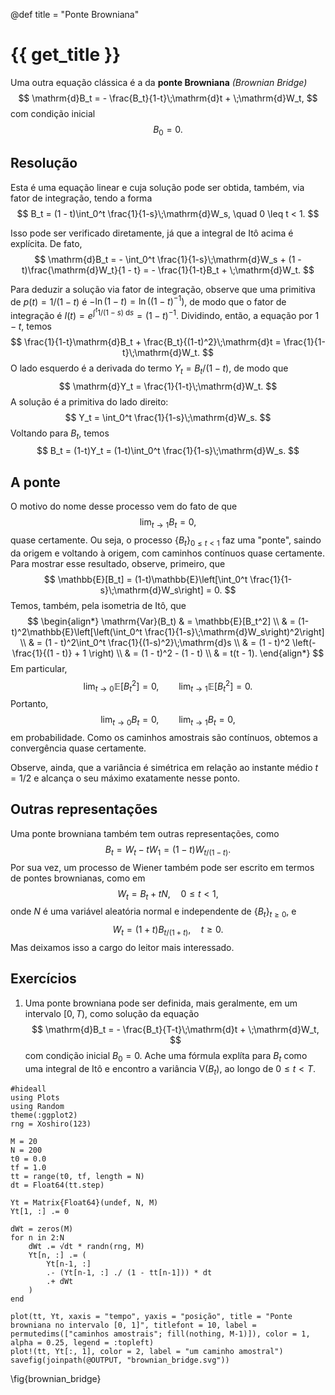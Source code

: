 @def title = "Ponte Browniana"

# {{ get_title }}

Uma outra equação clássica é a da **ponte Browniana** *(Brownian Bridge)*
$$
\mathrm{d}B_t = - \frac{B_t}{1-t}\;\mathrm{d}t + \;\mathrm{d}W_t,
$$
com condição inicial
$$
B_0 = 0.
$$

## Resolução

Esta é uma equação linear e cuja solução pode ser obtida, também, via fator de integração, tendo a forma
$$
B_t = (1 - t)\int_0^t \frac{1}{1-s}\;\mathrm{d}W_s, \quad 0 \leq t < 1.
$$

Isso pode ser verificado diretamente, já que a integral de Itô acima é explícita. De fato,
$$
\mathrm{d}B_t = - \int_0^t \frac{1}{1-s}\;\mathrm{d}W_s + (1 - t)\frac{\mathrm{d}W_t}{1 - t} = - \frac{1}{1-t}B_t + \;\mathrm{d}W_t.
$$

Para deduzir a solução via fator de integração, observe que uma primitiva de $p(t) = 1/(1-t)$ é $-\ln(1-t) = \ln((1-t)^{-1})$, de modo que o fator de integração é $I(t) = e^{\int^t 1/(1-s)\;\mathrm{d}s} = (1-t)^{-1}$. Dividindo, então, a equação por $1-t$, temos
$$
\frac{1}{1-t}\mathrm{d}B_t + \frac{B_t}{(1-t)^2}\;\mathrm{d}t = \frac{1}{1-t}\;\mathrm{d}W_t.
$$
O lado esquerdo é a derivada do termo $Y_t = B_t/(1-t)$, de modo que
$$
\mathrm{d}Y_t = \frac{1}{1-t}\;\mathrm{d}W_t.
$$
A solução é a primitiva do lado direito:
$$
Y_t = \int_0^t \frac{1}{1-s}\;\mathrm{d}W_s.
$$
Voltando para $B_t$, temos
$$
B_t = (1-t)Y_t = (1-t)\int_0^t \frac{1}{1-s}\;\mathrm{d}W_s.
$$

## A ponte

O motivo do nome desse processo vem do fato de que
$$
\lim_{t \rightarrow 1} B_t = 0,
$$
quase certamente. Ou seja, o processo $\{B_t\}_{0 \leq t < 1}$ faz uma "ponte", saindo da origem e voltando à origem, com caminhos contínuos quase certamente. Para mostrar esse resultado, observe, primeiro, que
$$
\mathbb{E}[B_t] = (1-t)\mathbb{E}\left[\int_0^t \frac{1}{1-s}\;\mathrm{d}W_s\right] = 0.
$$
Temos, também, pela isometria de Itô, que
$$
\begin{align*}
\mathrm{Var}(B_t) & = \mathbb{E}[B_t^2] \\
& = (1-t)^2\mathbb{E}\left[\left(\int_0^t \frac{1}{1-s}\;\mathrm{d}W_s\right)^2\right] \\
& = (1 - t)^2\int_0^t \frac{1}{(1-s)^2}\;\mathrm{d}s \\
& = (1 - t)^2 \left(-\frac{1}{(1 - t)} + 1 \right) \\
& = (1 - t)^2 - (1 - t) \\
& = t(t - 1).
\end{align*}
$$
Em particular,
$$
\lim_{t \rightarrow 0} \mathbb{E}\left[B_t^2\right] = 0, \qquad \lim_{t \rightarrow 1} \mathbb{E}\left[B_t^2\right] = 0.
$$
Portanto,
$$
\lim_{t \rightarrow 0} B_t = 0, \qquad \lim_{t \rightarrow 1} B_t = 0,
$$
em probabilidade. Como os caminhos amostrais são contínuos, obtemos a convergência quase certamente.

Observe, ainda, que a variância é simétrica em relação ao instante médio $t = 1/2$ e alcança o seu máximo exatamente nesse ponto.

## Outras representações

Uma ponte browniana também tem outras representações, como 
$$
B_t = W_t - t W_1 =  (1-t)W_{t/(1-t)}.
$$
Por sua vez, um processo de Wiener também pode ser escrito em termos de pontes brownianas, como em 
$$
W_t = B_t + t N, \quad 0\leq t < 1,
$$
onde $N$ é uma variável aleatória normal e independente de $\{B_t\}_{t \geq 0}$, e
$$
W_t = (1 + t)B_{t/(1 + t)}, \quad t \geq 0.
$$
Mas deixamos isso a cargo do leitor mais interessado.

## Exercícios

1. Uma ponte browniana pode ser definida, mais geralmente, em um intervalo $[0, T)$, como solução da equação
$$
\mathrm{d}B_t = - \frac{B_t}{T-t}\;\mathrm{d}t + \;\mathrm{d}W_t,
$$
com condição inicial $B_0 = 0$. Ache uma fórmula explíta para $B_t$ como uma integral de Itô e encontro a variância $\mathrm{V}(B_t)$, ao longo de $0 \leq t < T$.

```julia:brownian_bridge
#hideall
using Plots
using Random
theme(:ggplot2)
rng = Xoshiro(123)

M = 20
N = 200
t0 = 0.0
tf = 1.0
tt = range(t0, tf, length = N)
dt = Float64(tt.step)

Yt = Matrix{Float64}(undef, N, M)
Yt[1, :] .= 0

dWt = zeros(M)
for n in 2:N
    dWt .= √dt * randn(rng, M)
    Yt[n, :] .= (
        Yt[n-1, :]
        .- (Yt[n-1, :] ./ (1 - tt[n-1])) * dt
        .+ dWt
    )
end

plot(tt, Yt, xaxis = "tempo", yaxis = "posição", title = "Ponte browniana no intervalo [0, 1]", titlefont = 10, label = permutedims(["caminhos amostrais"; fill(nothing, M-1)]), color = 1, alpha = 0.25, legend = :topleft)
plot!(tt, Yt[:, 1], color = 2, label = "um caminho amostral")
savefig(joinpath(@OUTPUT, "brownian_bridge.svg"))
```
\fig{brownian_bridge}
